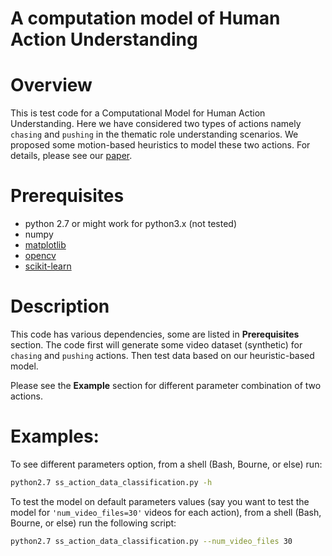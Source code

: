 # A computation model of Human Action Understanding


# Overview

This is test code for a Computational Model for Human Action Understanding. Here we have considered two types of actions namely `chasing` and `pushing` in the thematic role understanding scenarios. We proposed some motion-based heuristics to model these two actions. For details, please see our [paper](https://ieeexplore.ieee.org/document/8614142).

# Prerequisites
- python 2.7 or might work for python3.x (not tested)
- numpy
- [matplotlib](https://matplotlib.org/)
- [opencv](https://pypi.org/project/opencv-python/)
- [scikit-learn](https://scikit-learn.org/stable/)

# Description

This code has various dependencies, some are listed in **Prerequisites** section. The code first will generate some video dataset (synthetic) for `chasing` and `pushing` actions. Then test data based on our heuristic-based model.   

Please see the **Example** section for different parameter combination of two actions. 

# Examples:

To see different parameters option, from a shell (Bash, Bourne, or else) run:

```bash
python2.7 ss_action_data_classification.py -h
```

To test the model on default parameters values (say you want to test the model for `'num_video_files=30'` videos for each action), from a shell (Bash, Bourne, or else) run the following script:

```bash
python2.7 ss_action_data_classification.py --num_video_files 30
```
